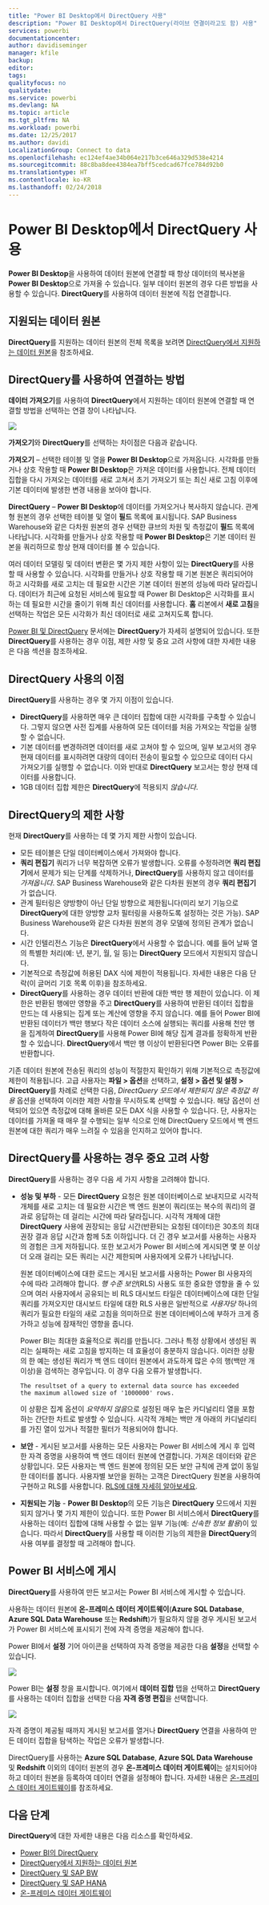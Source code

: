 ```yaml
---
title: "Power BI Desktop에서 DirectQuery 사용"
description: "Power BI Desktop에서 DirectQuery(라이브 연결이라고도 함) 사용"
services: powerbi
documentationcenter: 
author: davidiseminger
manager: kfile
backup: 
editor: 
tags: 
qualityfocus: no
qualitydate: 
ms.service: powerbi
ms.devlang: NA
ms.topic: article
ms.tgt_pltfrm: NA
ms.workload: powerbi
ms.date: 12/25/2017
ms.author: davidi
LocalizationGroup: Connect to data
ms.openlocfilehash: ec124ef4ae34b064e217b3ce646a329d538e4214
ms.sourcegitcommit: 88c8ba8dee4384ea7bff5cedcad67fce784d92b0
ms.translationtype: HT
ms.contentlocale: ko-KR
ms.lasthandoff: 02/24/2018
---
```

# <a name="use-directquery-in-power-bi-desktop"></a>Power BI Desktop에서 DirectQuery 사용
**Power BI Desktop**을 사용하여 데이터 원본에 연결할 때 항상 데이터의 복사본을 **Power BI Desktop**으로 가져올 수 있습니다. 일부 데이터 원본의 경우 다른 방법을 사용할 수 있습니다. **DirectQuery**를 사용하여 데이터 원본에 직접 연결합니다.

## <a name="supported-data-sources"></a>지원되는 데이터 원본
**DirectQuery**를 지원하는 데이터 원본의 전체 목록을 보려면 [DirectQuery에서 지원하는 데이터 원본](desktop-directquery-data-sources.md)을 참조하세요.

## <a name="how-to-connect-using-directquery"></a>DirectQuery를 사용하여 연결하는 방법
**데이터 가져오기**를 사용하여 **DirectQuery**에서 지원하는 데이터 원본에 연결할 때 연결할 방법을 선택하는 연결 창이 나타납니다.  

![](media/desktop-use-directquery/directquery_2a.png)

**가져오기**와 **DirectQuery**를 선택하는 차이점은 다음과 같습니다.

**가져오기** – 선택한 테이블 및 열을 **Power BI Desktop**으로 가져옵니다. 시각화를 만들거나 상호 작용할 때 **Power BI Desktop**은 가져온 데이터를 사용합니다. 전체 데이터 집합을 다시 가져오는 데이터를 새로 고쳐서 초기 가져오기 또는 최신 새로 고침 이후에 기본 데이터에 발생한 변경 내용을 보아야 합니다.

**DirectQuery** – **Power BI Desktop**에 데이터를 가져오거나 복사하지 않습니다. 관계형 원본의 경우 선택한 테이블 및 열이 **필드** 목록에 표시됩니다. SAP Business Warehouse와 같은 다차원 원본의 경우 선택한 큐브의 차원 및 측정값이 **필드** 목록에 나타납니다. 시각화를 만들거나 상호 작용할 때 **Power BI Desktop**은 기본 데이터 원본을 쿼리하므로 항상 현재 데이터를 볼 수 있습니다.

여러 데이터 모델링 및 데이터 변환은 몇 가지 제한 사항이 있는 **DirectQuery**를 사용할 때 사용할 수 있습니다. 시각화를 만들거나 상호 작용할 때 기본 원본은 쿼리되어야 하고 시각화를 새로 고치는 데 필요한 시간은 기본 데이터 원본의 성능에 따라 달라집니다. 데이터가 최근에 요청된 서비스에 필요할 때 Power BI Desktop은 시각화를 표시하는 데 필요한 시간을 줄이기 위해 최신 데이터를 사용합니다. **홈** 리본에서 **새로 고침**을 선택하는 작업은 모든 시각화가 최신 데이터로 새로 고쳐지도록 합니다.

[Power BI 및 DirectQuery](desktop-directquery-about.md) 문서에는 **DirectQuery**가 자세히 설명되어 있습니다. 또한 **DirectQuery**를 사용하는 경우 이점, 제한 사항 및 중요 고려 사항에 대한 자세한 내용은 다음 섹션을 참조하세요.

## <a name="benefits-of-using-directquery"></a>DirectQuery 사용의 이점
**DirectQuery**를 사용하는 경우 몇 가지 이점이 있습니다.

* **DirectQuery**를 사용하면 매우 큰 데이터 집합에 대한 시각화를 구축할 수 있습니다. 그렇지 않으면 사전 집계를 사용하여 모든 데이터를 처음 가져오는 작업을 실행할 수 없습니다.
* 기본 데이터를 변경하려면 데이터를 새로 고쳐야 할 수 있으며, 일부 보고서의 경우 현재 데이터를 표시하려면 대량의 데이터 전송이 필요할 수 있으므로 데이터 다시 가져오기를 실행할 수 없습니다. 이와 반대로 **DirectQuery** 보고서는 항상 현재 데이터를 사용합니다.
* 1GB 데이터 집합 제한은 **DirectQuery**에 적용되지 *않습니다*.

## <a name="limitations-of-directquery"></a>DirectQuery의 제한 사항
현재 **DirectQuery**를 사용하는 데 몇 가지 제한 사항이 있습니다.

* 모든 테이블은 단일 데이터베이스에서 가져와야 합니다.
* **쿼리 편집기** 쿼리가 너무 복잡하면 오류가 발생합니다. 오류를 수정하려면 **쿼리 편집기**에서 문제가 되는 단계를 삭제하거나, **DirectQuery**를 사용하지 않고 데이터를 *가져옵니다*. SAP Business Warehouse와 같은 다차원 원본의 경우 **쿼리 편집기**가 없습니다.
* 관계 필터링은 양방향이 아닌 단일 방향으로 제한됩니다(미리 보기 기능으로 **DirectQuery**에 대한 양방향 교차 필터링을 사용하도록 설정하는 것은 가능). SAP Business Warehouse와 같은 다차원 원본의 경우 모델에 정의된 관계가 없습니다.
* 시간 인텔리전스 기능은 **DirectQuery**에서 사용할 수 없습니다. 예를 들어 날짜 열의 특별한 처리(예: 년, 분기, 월, 일 등)는 **DirectQuery** 모드에서 지원되지 않습니다.
* 기본적으로 측정값에 허용된 DAX 식에 제한이 적용됩니다. 자세한 내용은 다음 단락(이 글머리 기호 목록 이후)을 참조하세요.
* **DirectQuery**를 사용하는 경우 데이터 반환에 대한 백만 행 제한이 있습니다. 이 제한은 반환된 행에만 영향을 주고 **DirectQuery**를 사용하여 반환된 데이터 집합을 만드는 데 사용되는 집계 또는 계산에 영향을 주지 않습니다. 예를 들어 Power BI에 반환된 데이터가 백만 행보다 작은 데이터 소스에 실행되는 쿼리를 사용해 천만 행을 집계하여 **DirectQuery**를 사용해 Power BI에 해당 집계 결과를 정확하게 반환할 수 있습니다. **DirectQuery**에서 백만 행 이상이 반환된다면 Power BI는 오류를 반환합니다.

기존 데이터 원본에 전송된 쿼리의 성능이 적절한지 확인하기 위해 기본적으로 측정값에 제한이 적용됩니다. 고급 사용자는 **파일 > 옵션**을 선택하고, **설정 > 옵션 및 설정 > DirectQuery**를 차례로 선택한 다음, *DirectQuery 모드에서 제한되지 않은 측정값 허용* 옵션을 선택하여 이러한 제한 사항을 무시하도록 선택할 수 있습니다. 해당 옵션이 선택되어 있으면 측정값에 대해 올바른 모든 DAX 식을 사용할 수 있습니다. 단, 사용자는 데이터를 가져올 때 매우 잘 수행되는 일부 식으로 인해 DirectQuery 모드에서 백 엔드 원본에 대한 쿼리가 매우 느려질 수 있음을 인지하고 있어야 합니다.

## <a name="important-considerations-when-using-directquery"></a>DirectQuery를 사용하는 경우 중요 고려 사항
**DirectQuery**를 사용하는 경우 다음 세 가지 사항을 고려해야 합니다.

* **성능 및 부하** - 모든 **DirectQuery** 요청은 원본 데이터베이스로 보내지므로 시각적 개체를 새로 고치는 데 필요한 시간은 백 엔드 원본이 쿼리(또는 복수의 쿼리)의 결과로 응답하는 데 걸리는 시간에 따라 달라집니다. 시각적 개체에 대한 **DirectQuery** 사용에 권장되는 응답 시간(반환되는 요청된 데이터)은 30초의 최대 권장 결과 응답 시간과 함께 5초 이하입니다. 더 긴 경우 보고서를 사용하는 사용자의 경험은 크게 저하됩니다. 또한 보고서가 Power BI 서비스에 게시되면 몇 분 이상 더 오래 걸리는 모든 쿼리는 시간 제한되며 사용자에게 오류가 나타납니다.
  
  원본 데이터베이스에 대한 로드는 게시된 보고서를 사용하는 Power BI 사용자의 수에 따라 고려해야 합니다. *행 수준 보안*(RLS) 사용도 또한 중요한 영향을 줄 수 있으며 여러 사용자에서 공유되는 비 RLS 대시보드 타일은 데이터베이스에 대한 단일 쿼리를 가져오지만 대시보드 타일에 대한 RLS 사용은 일반적으로 *사용자당* 하나의 쿼리가 필요한 타일의 새로 고침을 의미하므로 원본 데이터베이스에 부하가 크게 증가하고 성능에 잠재적인 영향을 줍니다.
  
  Power BI는 최대한 효율적으로 쿼리를 만듭니다. 그러나 특정 상황에서 생성된 쿼리는 실패하는 새로 고침을 방지하는 데 효율성이 충분하지 않습니다. 이러한 상황의 한 예는 생성된 쿼리가 백 엔드 데이터 원본에서 과도하게 많은 수의 행(백만 개 이상)을 검색하는 경우입니다. 이 경우 다음 오류가 발생합니다.
  
      The resultset of a query to external data source has exceeded
      the maximum allowed size of '1000000' rows.
  
  이 상황은 집계 옵션이 *요약하지 않음*으로 설정된 매우 높은 카디널리티 열을 포함하는 간단한 차트로 발생할 수 있습니다. 시각적 개체는 백만 개 아래의 카디널리티를 가진 열이 있거나 적절한 필터가 적용되어야 합니다.
* **보안** - 게시된 보고서를 사용하는 모든 사용자는 Power BI 서비스에 게시 후 입력한 자격 증명을 사용하여 백 엔드 데이터 원본에 연결합니다. 가져온 데이터와 같은 상황입니다. 모든 사용자는 백 엔드 원본에 정의된 모든 보안 규칙에 관계 없이 동일한 데이터를 봅니다. 사용자별 보안을 원하는 고객은 DirectQuery 원본을 사용하여 구현하고 RLS를 사용합니다. [RLS에 대해 자세히 알아보세요](service-admin-rls.md).
* **지원되는 기능** - **Power BI Desktop**의 모든 기능은 **DirectQuery** 모드에서 지원되지 않거나 몇 가지 제한이 있습니다. 또한 Power BI 서비스에서 **DirectQuery**를 사용하는 데이터 집합에 대해 사용할 수 없는 일부 기능(예: *신속한 정보 활용*)이 있습니다. 따라서 **DirectQuery**를 사용할 때 이러한 기능의 제한을 **DirectQuery**의 사용 여부를 결정할 때 고려해야 합니다.   

## <a name="publish-to-the-power-bi-service"></a>Power BI 서비스에 게시
**DirectQuery**를 사용하여 만든 보고서는 Power BI 서비스에 게시할 수 있습니다.

사용하는 데이터 원본에 **온-프레미스 데이터 게이트웨이**(**Azure SQL Database**, **Azure SQL Data Warehouse** 또는 **Redshift**)가 필요하지 않을 경우 게시된 보고서가 Power BI 서비스에 표시되기 전에 자격 증명을 제공해야 합니다.

Power BI에서 **설정** 기어 아이콘을 선택하여 자격 증명을 제공한 다음 **설정**을 선택할 수 있습니다.

![](media/desktop-use-directquery/directquery_3.png)

Power BI는 **설정** 창을 표시합니다. 여기에서 **데이터 집합** 탭을 선택하고 **DirectQuery**를 사용하는 데이터 집합을 선택한 다음 **자격 증명 편집**을 선택합니다.

![](media/desktop-use-directquery/directquery_4.png)

자격 증명이 제공될 때까지 게시된 보고서를 열거나 **DirectQuery** 연결을 사용하여 만든 데이터 집합을 탐색하는 작업은 오류가 발생합니다.

DirectQuery를 사용하는 **Azure SQL Database**, **Azure SQL Data Warehouse** 및 **Redshift** 이외의 데이터 원본의 경우 **온-프레미스 데이터 게이트웨이**는 설치되어야 하고 데이터 원본을 등록하여 데이터 연결을 설정해야 합니다. 자세한 내용은 [온-프레미스 데이터 게이트웨이](http://go.microsoft.com/fwlink/p/?LinkID=627094)를 참조하세요.

## <a name="next-steps"></a>다음 단계
**DirectQuery**에 대한 자세한 내용은 다음 리소스를 확인하세요.

* [Power BI의 DirectQuery](desktop-directquery-about.md)
* [DirectQuery에서 지원하는 데이터 원본](desktop-directquery-data-sources.md)
* [DirectQuery 및 SAP BW](desktop-directquery-sap-bw.md)
* [DirectQuery 및 SAP HANA](desktop-directquery-sap-hana.md)
* [온-프레미스 데이터 게이트웨이](service-gateway-onprem.md)

